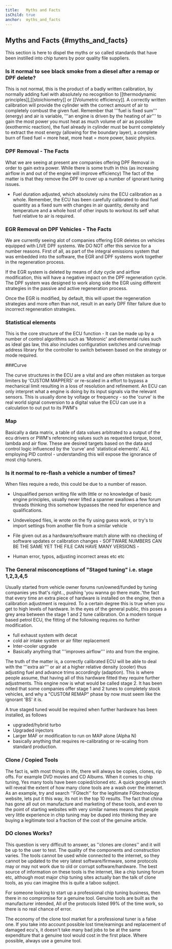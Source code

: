 ```yaml
---
title:   Myths and Facts
isChild: true
anchor:  myths_and_facts
---
```



## Myths and Facts {#myths_and_facts}

This section is here to dispel the myths or so called standards that have been instilled into chip tuners by poor quality file suppliers.



### Is it normal to see black smoke from a diesel after a remap or DPF delete?

This is not normal, this is the product of a badly written calibration, by normally adding fuel with absolutely no recognition to [[thermodynamic principles]],[[stoichiometry]] or [[Volumetric efficiency]]. A correctly written calibration will provide the cylinder with the correct amount of air to completely combust the given fuel.  Remember that '''fuel is fixed sum''' (energy) and air is variable, '''an engine is driven by the heating of air''' to gain the most power you must heat as much volume of air as possible (exothermic reaction), the fuel already in cylinder must be burnt completely to extract the most energy (allowing for the boundary layer), a complete burn of fixed fuel = more heat, more heat = more power, basic physics.

### DPF Removal - The Facts 

What we are seeing at present are companies offering DPF Removal in order to gain extra power. While there is some truth in this (as increasing airflow in and out of the engine will improve efficiency) The fact of the matter is that they remove the DPF to cover up a number of ignorant tuning issues.

* Fuel duration adjusted, which absolutely ruins the ECU calibration as a whole. Remember, the ECU has been carefully calibrated to deal fuel quantity as a fixed sum with changes in air quantity, density and temperature and a whole host of other inputs to workout its self what fuel relative to air is required. 


### EGR Removal on DPF Vehicles - The Facts

We are currently seeing alot of companies offering EGR deletes on vehicles equipped with LIVE DPF systems. We DO NOT offer this service for a number reasons. First of all, as part of the integral emissions system that was embedded into the software, the EGR and DPF systems work together in the regeneration process.

If the EGR system is deleted by means of duty cycle and airflow modification, this will have a negative impact on the DPF regeneration cycle. The DPF system was designed to work along side the EGR using different strategies in the passive and active regeneration process.

Once the EGR is modified, by default, this will upset the regeneration strategies and more often than not, result in an early DPF filter failure due to incorrect regeneration strategies.


### Statistical elements

This is the core structure of the ECU function - It can be made up by a number of control algorithms such as 'Motronic' and elemental rules such as ideal gas law, this also includes configuration switches and curve/map address library for the controller to switch between based on the strategy or mode required.

###Curve

The curve structures in the ECU are a vital and are often mistaken as torque limiters by 'CUSTOM MAPPERS' or re-scaled in a effort to bypass a mechanical limit resulting in a loss of resolution and refinement. An ECU can only interpret what a engine is doing by its input signals via the relevant sensors. This is usually done by voltage or frequency - so the 'curve' is the real world signal conversion to a digital value the ECU can use in a calculation to out put to its PWM's

### Map

Basically a data matrix, a table of data values arbitrated to a output of the ecu drivers or PWM's referencing values such as requested torque, boost, lambda and air flow. These are desired targets based on the data and control logic influenced by the 'curve' and 'statistical elements'. ALL employing PID control - understanding this will expose the ignorance of most chip tuners.


### Is it normal to re-flash a vehicle a number of times?


When files require a redo, this could be due to a number of reason.

* Unqualified person writing file with little or no knowledge of basic engine principles, usually never lifted a spanner swallows a few forum threads thinking this somehow bypasses the need for experience and qualifications.

* Undeveloped files, ie wrote on the fly using guess work, or try's to import settings from another file from a similar vehicle

* File given out as a hardware/software match alone with no checking of software updates or calibration changes - SOFTWARE NUMBERS CAN BE THE SAME YET THE FILE CAN HAVE MANY VERSIONS -

* Human error, typos, adjusting incorrect areas etc etc

### The General misconceptions of "Staged tuning" i.e. stage 1,2,3,4,5

Usually started from vehicle owner forums run/owned/funded by tuning companies yes that's right.., pushing 'you wanna go there mate..'the fact that every time an extra piece of hardware is installed on the engine, then a calibration adjustment is required. To a certain degree this is true when you get to high levels of hardware. In the eyes of the general public, this poses a grey area between the stage 1 and 2 tune calibration. On a modern torque based petrol ECU, the fitting of the following requires no further modification. 

* full exhaust system with decat
* cold air intake system or air filter replacement
* Inter-cooler upgrade
* Basically anything that '''improves airflow''' into and from the engine.

The truth of the matter is, a correctly calibrated ECU will be able to deal with the '''extra air''' or air at a higher relative density (cooler) thus adjusting fuel and advance trims accordingly (adaption). This is where people assume, that having all of this hardware fitted they require further adjustments. This engine now is what would be called stage 2.
It has been noted that some companies offer stage 1 and 2 tunes to completely stock vehicles, and why a "CUSTOM REMAP" phase by now must seem like the ignorant 'BS' it is.

A true staged tuned would be required when further hardware has been installed, as follows

* upgraded/hybrid turbo
* Upgraded injectors
* Larger MAF or modification to run on MAP alone (Alpha N)
* basically anything that requires re-calibrating or re-scaling from standard production.



### Clone / Copied Tools

The fact is, with most things in life, there will always be copies, clones, rip offs. For example DVD movies and CD Albums. When it comes to chip tuning, Yes many tools have been copied/cloned etc.  A quick google search will reveal the extent of how many clone tools are a wash over the internet. As an example, try and search ''FGtech'' for the legitimate FGtechnology website, lets put it this way, its not in the top 10 results. The fact that china has gone all out on manufacture and marketing of these tools, and even to the point of starting websites with very similar names means that people very little experience in chip tuning may be duped into thinking they are buying a legitimate tool a fraction of the cost of the genuine article.

### DO clones Works?

This question is very difficult to answer, as ''clones are clones'' and it will be up to the user to test. The quality of the components and construction varies. The tools cannot be used while connected to the internet, so they cannot be updated to the very latest software/firmware, some protocols may or may not work due to old or corrupt software/hardware. The best source of information on these tools is the internet, like a chip tuning forum etc, although most major chip tuning sites actually ban the talk of clone tools, as you can imagine this is quite a taboo subject.

For someone looking to start up a professional chip tuning business, then there in no compromise for a genuine tool. Genuine tools are built as the manufacturer intended, All of the protocols listed 99% of the time work, so there is no real chance of error. 

The economy of the clone tool market for a professional tuner is a false one. If you take into account possible lost time/earnings and replacement of damaged ecu's, it doesn't take many bad jobs to be at the same expenditure that a genuine tool would cost in the first place. Where possible, always use a genuine tool.
